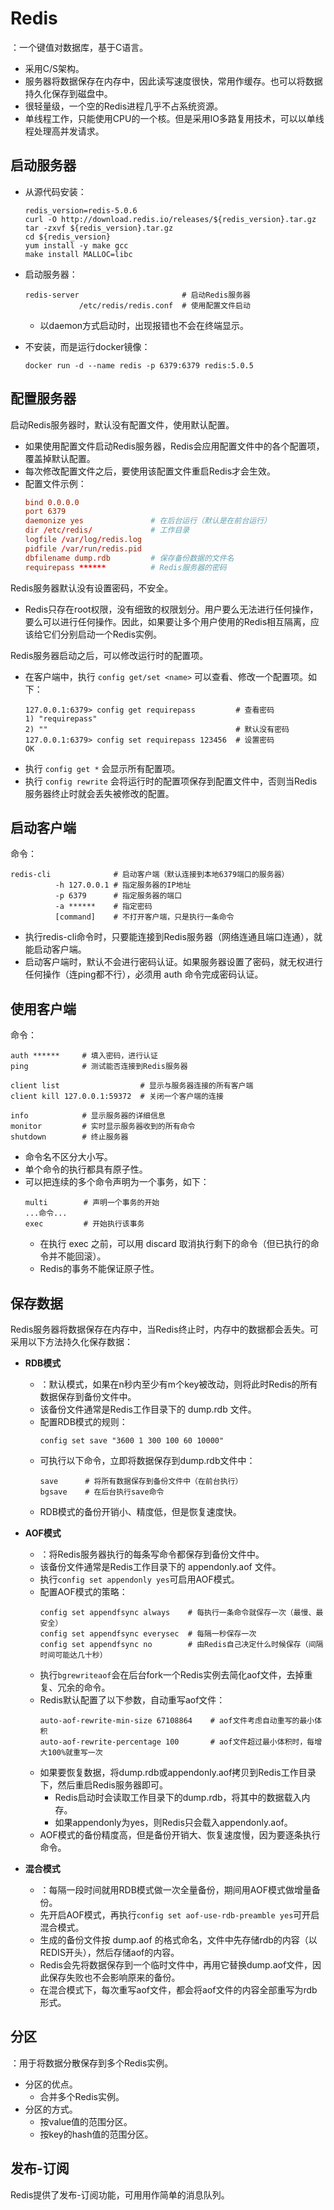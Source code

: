 # Redis

：一个键值对数据库，基于C语言。

- 采用C/S架构。
- 服务器将数据保存在内存中，因此读写速度很快，常用作缓存。也可以将数据持久化保存到磁盘中。
- 很轻量级，一个空的Redis进程几乎不占系统资源。
- 单线程工作，只能使用CPU的一个核。但是采用IO多路复用技术，可以以单线程处理高并发请求。

## 启动服务器

- 从源代码安装：
    ```shell
    redis_version=redis-5.0.6
    curl -O http://download.redis.io/releases/${redis_version}.tar.gz
    tar -zxvf ${redis_version}.tar.gz
    cd ${redis_version}
    yum install -y make gcc
    make install MALLOC=libc
    ```

- 启动服务器：
    ```shell
    redis-server                       # 启动Redis服务器
                /etc/redis/redis.conf  # 使用配置文件启动
    ```
    - 以daemon方式启动时，出现报错也不会在终端显示。

- 不安装，而是运行docker镜像：
    ```shell
    docker run -d --name redis -p 6379:6379 redis:5.0.5
    ```

## 配置服务器

启动Redis服务器时，默认没有配置文件，使用默认配置。
- 如果使用配置文件启动Redis服务器，Redis会应用配置文件中的各个配置项，覆盖掉默认配置。
- 每次修改配置文件之后，要使用该配置文件重启Redis才会生效。
- 配置文件示例：
  ```conf
  bind 0.0.0.0
  port 6379
  daemonize yes               # 在后台运行（默认是在前台运行）
  dir /etc/redis/             # 工作目录
  logfile /var/log/redis.log
  pidfile /var/run/redis.pid
  dbfilename dump.rdb         # 保存备份数据的文件名
  requirepass ******          # Redis服务器的密码
  ```

Redis服务器默认没有设置密码，不安全。
- Redis只存在root权限，没有细致的权限划分。用户要么无法进行任何操作，要么可以进行任何操作。因此，如果要让多个用户使用的Redis相互隔离，应该给它们分别启动一个Redis实例。

Redis服务器启动之后，可以修改运行时的配置项。
- 在客户端中，执行 `config get/set <name>` 可以查看、修改一个配置项。如下：
    ```
    127.0.0.1:6379> config get requirepass         # 查看密码
    1) "requirepass"
    2) ""                                          # 默认没有密码
    127.0.0.1:6379> config set requirepass 123456  # 设置密码
    OK
    ```
- 执行 `config get *` 会显示所有配置项。
- 执行 `config rewrite` 会将运行时的配置项保存到配置文件中，否则当Redis服务器终止时就会丢失被修改的配置。

## 启动客户端

命令：
```shell
redis-cli              # 启动客户端（默认连接到本地6379端口的服务器）
          -h 127.0.0.1 # 指定服务器的IP地址
          -p 6379      # 指定服务器的端口
          -a ******    # 指定密码
          [command]    # 不打开客户端，只是执行一条命令
```

- 执行redis-cli命令时，只要能连接到Redis服务器（网络连通且端口连通），就能启动客户端。
- 启动客户端时，默认不会进行密码认证。如果服务器设置了密码，就无权进行任何操作（连ping都不行），必须用 auth 命令完成密码认证。

## 使用客户端

命令：
```
auth ******     # 填入密码，进行认证
ping            # 测试能否连接到Redis服务器

client list                  # 显示与服务器连接的所有客户端
client kill 127.0.0.1:59372  # 关闭一个客户端的连接

info            # 显示服务器的详细信息
monitor         # 实时显示服务器收到的所有命令
shutdown        # 终止服务器
```
- 命令名不区分大小写。
- 单个命令的执行都具有原子性。
- 可以把连续的多个命令声明为一个事务，如下：
    ```
    multi        # 声明一个事务的开始
    ...命令...
    exec         # 开始执行该事务
    ```
  - 在执行 exec 之前，可以用 discard 取消执行剩下的命令（但已执行的命令并不能回滚）。
  - Redis的事务不能保证原子性。

## 保存数据

Redis服务器将数据保存在内存中，当Redis终止时，内存中的数据都会丢失。可采用以下方法持久化保存数据：

- **RDB模式**
  - ：默认模式，如果在n秒内至少有m个key被改动，则将此时Redis的所有数据保存到备份文件中。
  - 该备份文件通常是Redis工作目录下的 dump.rdb 文件。
  - 配置RDB模式的规则：
    ```
    config set save "3600 1 300 100 60 10000"
    ```
  - 可执行以下命令，立即将数据保存到dump.rdb文件中：
    ```
    save      # 将所有数据保存到备份文件中（在前台执行）
    bgsave    # 在后台执行save命令
    ```
  - RDB模式的备份开销小、精度低，但是恢复速度快。

- **AOF模式**
  - ：将Redis服务器执行的每条写命令都保存到备份文件中。
  - 该备份文件通常是Redis工作目录下的 appendonly.aof 文件。
  - 执行`config set appendonly yes`可启用AOF模式。
  - 配置AOF模式的策略：
    ```
    config set appendfsync always    # 每执行一条命令就保存一次（最慢、最安全）
    config set appendfsync everysec  # 每隔一秒保存一次
    config set appendfsync no        # 由Redis自己决定什么时候保存（间隔时间可能达几十秒）
    ```
  - 执行`bgrewriteaof`会在后台fork一个Redis实例去简化aof文件，去掉重复、冗余的命令。
  - Redis默认配置了以下参数，自动重写aof文件：
    ```
    auto-aof-rewrite-min-size 67108864    # aof文件考虑自动重写的最小体积
    auto-aof-rewrite-percentage 100       # aof文件超过最小体积时，每增大100%就重写一次
    ```
  - 如果要恢复数据，将dump.rdb或appendonly.aof拷贝到Redis工作目录下，然后重启Redis服务器即可。
    - Redis启动时会读取工作目录下的dump.rdb，将其中的数据载入内存。
    - 如果appendonly为yes，则Redis只会载入appendonly.aof。
  - AOF模式的备份精度高，但是备份开销大、恢复速度慢，因为要逐条执行命令。

- **混合模式**
  - ：每隔一段时间就用RDB模式做一次全量备份，期间用AOF模式做增量备份。
  - 先开启AOF模式，再执行`config set aof-use-rdb-preamble yes`可开启混合模式。
  - 生成的备份文件按 dump.aof 的格式命名，文件中先存储rdb的内容（以REDIS开头），然后存储aof的内容。
  - Redis会先将数据保存到一个临时文件中，再用它替换dump.aof文件，因此保存失败也不会影响原来的备份。
  - 在混合模式下，每次重写aof文件，都会将aof文件的内容全部重写为rdb形式。

## 分区

：用于将数据分散保存到多个Redis实例。

- 分区的优点。
  - 合并多个Redis实例。
- 分区的方式。
  - 按value值的范围分区。
  - 按key的hash值的范围分区。

## 发布-订阅

Redis提供了发布-订阅功能，可用用作简单的消息队列。
